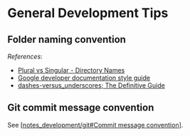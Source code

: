 # General Development Tips

## Folder naming convention

*References*:

- [Plural vs Singular - Directory Names](https://logansbailey.com/plural-vs-singular-directory-names)
- [Google developer documentation style guide](https://developers.google.com/style/filenames)
- [dashes-versus_underscores; The Definitive Guide](https://x-equals.com/dashes-versus-underscores/)

## Git commit message convention

See [[notes_development/git#Commit message convention]].

[//begin]: # "Autogenerated link references for markdown compatibility"
[notes_development/git#Commit message convention]: git.md "Git Tips"
[//end]: # "Autogenerated link references"

